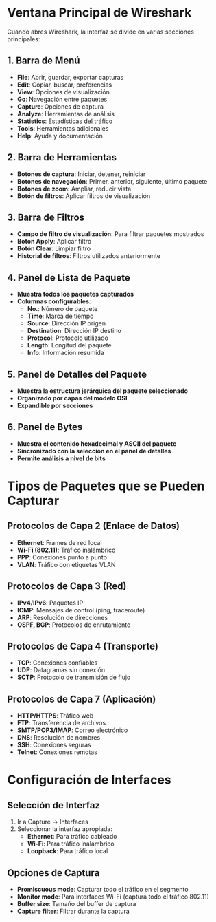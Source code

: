 # Ventana Principal de Wireshark

Cuando abres Wireshark, la interfaz se divide en varias secciones principales:

## 1. Barra de Menú

- **File**: Abrir, guardar, exportar capturas
- **Edit**: Copiar, buscar, preferencias
- **View**: Opciones de visualización
- **Go**: Navegación entre paquetes
- **Capture**: Opciones de captura
- **Analyze**: Herramientas de análisis
- **Statistics**: Estadísticas del tráfico
- **Tools**: Herramientas adicionales
- **Help**: Ayuda y documentación

## 2. Barra de Herramientas

- **Botones de captura**: Iniciar, detener, reiniciar
- **Botones de navegación**: Primer, anterior, siguiente, último paquete
- **Botones de zoom**: Ampliar, reducir vista
- **Botón de filtros**: Aplicar filtros de visualización

## 3. Barra de Filtros

- **Campo de filtro de visualización**: Para filtrar paquetes mostrados
- **Botón Apply**: Aplicar filtro
- **Botón Clear**: Limpiar filtro
- **Historial de filtros**: Filtros utilizados anteriormente

## 4. Panel de Lista de Paquete

- **Muestra todos los paquetes capturados**
- **Columnas configurables**:
    - **No.**: Número de paquete
    - **Time**: Marca de tiempo
    - **Source**: Dirección IP origen
    - **Destination**: Dirección IP destino
    - **Protocol**: Protocolo utilizado
    - **Length**: Longitud del paquete
    - **Info**: Información resumida

## 5. Panel de Detalles del Paquete

- **Muestra la estructura jerárquica del paquete seleccionado**
- **Organizado por capas del modelo OSI**
- **Expandible por secciones**

## 6. Panel de Bytes

- **Muestra el contenido hexadecimal y ASCII del paquete**
- **Sincronizado con la selección en el panel de detalles**
- **Permite análisis a nivel de bits**


# Tipos de Paquetes que se Pueden Capturar

## Protocolos de Capa 2 (Enlace de Datos)

- **Ethernet**: Frames de red local
- **Wi-Fi (802.11)**: Tráfico inalámbrico
- **PPP**: Conexiones punto a punto
- **VLAN**: Tráfico con etiquetas VLAN

## Protocolos de Capa 3 (Red)

- **IPv4/IPv6**: Paquetes IP
- **ICMP**: Mensajes de control (ping, traceroute)
- **ARP**: Resolución de direcciones
- **OSPF, BGP**: Protocolos de enrutamiento

## Protocolos de Capa 4 (Transporte)


- **TCP**: Conexiones confiables
- **UDP**: Datagramas sin conexión
- **SCTP**: Protocolo de transmisión de flujo

## Protocolos de Capa 7 (Aplicación)

- **HTTP/HTTPS**: Tráfico web
- **FTP**: Transferencia de archivos
- **SMTP/POP3/IMAP**: Correo electrónico
- **DNS**: Resolución de nombres
- **SSH**: Conexiones seguras
- **Telnet**: Conexiones remotas

# Configuración de Interfaces

## Selección de Interfaz

1. Ir a Capture → Interfaces
2. Seleccionar la interfaz apropiada:
    - **Ethernet**: Para tráfico cableado
    - **Wi-Fi**: Para tráfico inalámbrico
    - **Loopback**: Para tráfico local

## Opciones de Captura

- **Promiscuous mode**: Capturar todo el tráfico en el segmento
- **Monitor mode**: Para interfaces Wi-Fi (captura todo el tráfico 802.11)
- **Buffer size**: Tamaño del buffer de captura
- **Capture filter**: Filtrar durante la captura